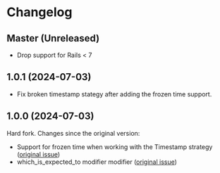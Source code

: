 # Changelog

## Master (Unreleased)

- Drop support for Rails < 7

## 1.0.1 (2024-07-03)
- Fix broken timestamp stategy after adding the frozen time support.

## 1.0.0 (2024-07-03)

Hard fork. Changes since the original version:
- Support for frozen time when working with the Timestamp strategy ([original issue](https://github.com/nwallace/active_record_block_matchers/issues/10))
- which_is_expected_to modifier modifier ([original issue](https://github.com/nwallace/active_record_block_matchers/issues/9))